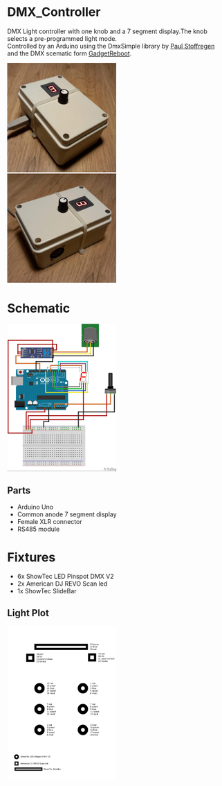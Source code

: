 # DMX_Controller

DMX Light controller with one knob and a 7 segment display.The knob selects a pre-programmed light mode.<br>
Controlled by an Arduino using the DmxSimple library by <a href="https://github.com/PaulStoffregen/DmxSimple">Paul Stoffregen</a> and the DMX scematic form <a href="https://github.com/GadgetReboot/Arduino/tree/master/Uno/DMX512">GadgetReboot</a>.<br>

<img src="https://raw.githubusercontent.com/woutcorijn/DMX_Controller/main/Images/Picture1.jpg" width="50%">
<img src="https://raw.githubusercontent.com/woutcorijn/DMX_Controller/main/Images/Picture2.jpg" width="50%">

<h1>Schematic</h1>
<img src="https://raw.githubusercontent.com/woutcorijn/DMX_Controller/main/Images/Schematic.jpg?raw=true" width="50%">
<h2>Parts</h2>
<ul>
<li>Arduino Uno</li>
<li>Common anode 7 segment display</li> 
<li>Female XLR connector</li>
<li>RS485 module</li>
</ul>

<h1>Fixtures</h1>
<ul>
<li>6x ShowTec LED Pinspot DMX V2</li>
<li>2x American DJ REVO Scan led</li>
<li>1x ShowTec SlideBar</li>
</ul>
<h2>Light Plot</h2>
<img src="https://raw.githubusercontent.com/woutcorijn/DMX_Controller/main/Images/Light_plot.png?raw=true" width="50%">


